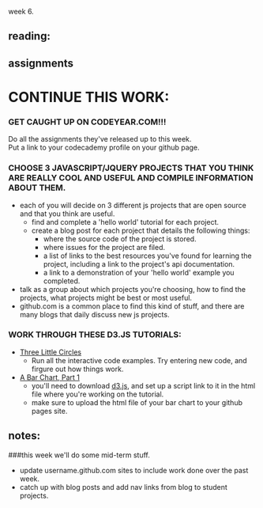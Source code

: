 week 6.  

## reading:  

## assignments  

# CONTINUE THIS WORK:
### GET CAUGHT UP ON CODEYEAR.COM!!!
Do all the assignments they've released up to this week.  
Put a link to your codecademy profile on your github page.  


### CHOOSE 3 JAVASCRIPT/JQUERY PROJECTS THAT YOU THINK ARE REALLY COOL AND USEFUL AND COMPILE INFORMATION ABOUT THEM.  
- each of you will decide on 3 different js projects that are open source and that you think are useful.  
  - find and complete a 'hello world' tutorial for each project.  
  - create a blog post for each project that details the following things:  
    - where the source code of the project is stored.  
    - where issues for the project are filed.  
    - a list of links to the best resources you've found for learning the project, including a link to the project's api documentation.  
    - a link to a demonstration of your 'hello world' example you completed.
- talk as a group about which projects you're choosing, how to find the projects, what projects might be best or most useful.  
- github.com is a common place to find this kind of stuff, and there are many blogs that daily discuss new js projects.  


### WORK THROUGH THESE D3.JS TUTORIALS:  
- [Three Little Circles](http://mbostock.github.com/d3/tutorial/circle.html)
  - Run all the interactive code examples. Try entering new code, and firgure out how things work.
- [A Bar Chart, Part 1](http://mbostock.github.com/d3/tutorial/bar-1.html)
  - you'll need to download [d3.js](https://raw.github.com/mbostock/d3/master/d3.js), and set up a script link to it in the html file where you're working on the tutorial.  
  - make sure to upload the html file of your bar chart to your github pages site.  

## notes:  

###this week we'll do some mid-term stuff.  
- update username.github.com sites to include work done over the past week.  
- catch up with blog posts and add nav links from blog to student projects.  
